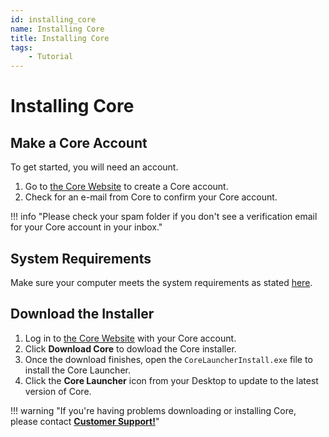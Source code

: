 ```yaml
---
id: installing_core
name: Installing Core
title: Installing Core
tags:
    - Tutorial
---
```


# Installing Core

## Make a Core Account

To get started, you will need an account.

1. Go to [the Core Website](https://www.coregames.com/register "CoreGames Register") to create a Core account.
2. Check for an e-mail from Core to confirm your Core account.

!!! info "Please check your spam folder if you don't see a verification email for your Core account in your inbox."

## System Requirements

Make sure your computer meets the system requirements as stated [here](https://support.coregames.com/hc/en-us/categories/360003284214-FAQ "FAQ").

## Download the Installer

1. Log in to [the Core Website](https://www.coregames.com/login "CoreGames Login") with your Core account.
2. Click **Download Core** to dowload the Core installer.
3. Once the download finishes, open the `CoreLauncherInstall.exe` file  to install the Core Launcher.
4. Click the **Core Launcher** icon from your Desktop to update to the latest version of Core.

!!! warning "If you're having problems downloading or installing Core, please contact **[Customer Support!](https://support.coregames.com "Customer Support")**"
